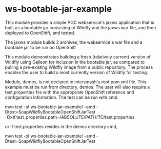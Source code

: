 ws-bootable-jar-example
=======================

This module provides a simple POC webservice's jaxws application that is built as a bootable jar consisting of Wildfly and the jaxws war file, and then deployed to OpenShift, and tested.

The jaxws module builds 2 archives, the webservice's war file and a bootable jar to be run on OpenShift

This module demonstrates building a fresh (relatively current) version of Wildfly using Galleon for inclusion in the bootable jar, as compared to pulling a pre-existing Wildfly image from a public repository.  The process enables the user to build a most currently version of Wildfly for testing.   

Module, demos, is not declared in intersmash's root pom.xml file. This example must be run from directory, demos.  The user will also require a test.properties file with the appropriate OpenShift reference and configuration information.  The test can be run with cmd.

   mvn test -pl ws-bootable-jar-example/ -amd -Dtest=SoapWildflyBootableOpenShiftJarTest \
     -Dxtf.test_properties.path=/ABSOLUTE/PATH/TO/test.properties

or if test.properties resides in the demos directory cmd,

   mvn test -pl ws-bootable-jar-example/ -amd -Dtest=SoapWildflyBootableOpenShiftJarTest
